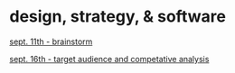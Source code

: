 # design, strategy, & software
[sept. 11th - brainstorm](brainstorm.md)

[sept. 16th - target audience and competative analysis](assignment-2.html)
